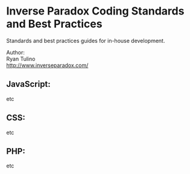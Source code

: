 # Inverse Paradox Coding Standards and Best Practices

Standards and best practices guides for in-house development.

Author:  
Ryan Tulino  
<http://www.inverseparadox.com/>

## JavaScript:

etc

## CSS:

etc

## PHP:

etc
